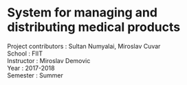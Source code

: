 # System for managing and distributing medical products

Project contributors : Sultan Numyalai, Miroslav Cuvar <br />
School               : FIIT<br />
Instructor           : Miroslav Demovic<br />
Year                 : 2017-2018<br />
Semester             : Summer<br />